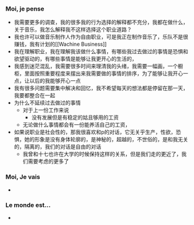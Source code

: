 ### Moi, je pense
- 我需要更多的调查，我的很多我的行为选择的解释都不充分，我都在做什么，关于音乐，我怎么解释我不这样选择这个职业道路？
- 我也许可以做音乐制作人作为自由职业，可是我正在制作音乐了，乐队不是很赚钱，我有计划的[[Wachine Business]]
- 我在理解职业，我在理解我该做什么事情，有哪些我过去做过的事情是恐惧和欲望驱动的，有哪些事情是能够让我更开心的生活的，
- 我感到迷茫混乱，我需要很多时间来理清我的头绪，我需要一幅画，一个橱柜，里面按照重要程度来摆出来我需要做的事情的排序，为了能够让我开心一点，让以后的我能够开心一点
- 我有很多问题需要集中解决和回忆，我不希望每天的想法都是停留在那一天，我要都整合在一起
- 为什么不延续过去做过的事情
	- 对于上一份工作来说
		- 没有发展但是有稳定的姑且够用的工资
	- 无论做什么事情都会有一份能养活自己的工资，
- 如果说职业是社会性的，那我很喜欢和p的对话，它无关乎生产，性欲，恐惧，她的形象是没有身体轮廓的，是神秘的，超越的，不世俗的，是和我无关的，隔离的，我们的对话是自由的对话
	- 我曾和十七也许在大学的时候保持这样的关系，但是我们走的更近了，我们需要考虑的更多了




### Moi, Je vais
- 



### Le monde est...
- 